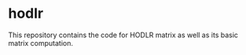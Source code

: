 # hodlr

This repository contains the code for HODLR matrix as well as its basic matrix computation.

